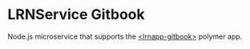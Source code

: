 # LRNService Gitbook

Node.js microservice that supports the [\<lrnapp-gitbook\>](https://github.com/LRNWebComponents/lrnservice-gitbook/) polymer app.
